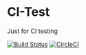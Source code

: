 # CI-Test
Just for CI testing

[![Build Status](https://app.bitrise.io/app/e9964d72674d525b/status.svg?token=ZCwC9qkBhA9IXlwQeuDyxg&branch=master)](https://app.bitrise.io/app/e9964d72674d525b)
[![CircleCI](https://circleci.com/gh/mightyfrog/CI-Test.svg?style=svg)](https://circleci.com/gh/mightyfrog/CI-Test)
